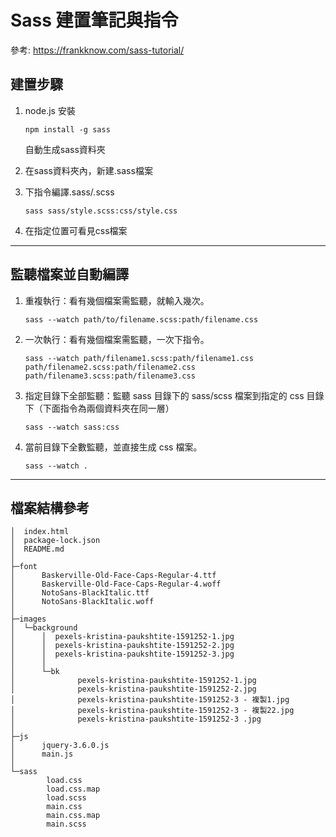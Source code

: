 # Sass 建置筆記與指令

參考: https://frankknow.com/sass-tutorial/

## 建置步驟

1. node.js 安裝
    ```
    npm install -g sass
    ```
    自動生成sass資料夾
    
2. 在sass資料夾內，新建.sass檔案
3. 下指令編譯.sass/.scss
    ```
    sass sass/style.scss:css/style.css
    ```
4. 在指定位置可看見css檔案

---

## 監聽檔案並自動編譯

1. 重複執行：看有幾個檔案需監聽，就輸入幾次。

    ```
    sass --watch path/to/filename.scss:path/filename.css
    ```

2. 一次執行：看有幾個檔案需監聽，一次下指令。

    ```
    sass --watch path/filename1.scss:path/filename1.css path/filename2.scss:path/filename2.css path/filename3.scss:path/filename3.css
    ```
    
3. 指定目錄下全部監聽：監聽 sass 目錄下的 sass/scss 檔案到指定的 css 目錄下（下面指令為兩個資料夾在同一層）

    ```
    sass --watch sass:css
    ```
    
4. 當前目錄下全數監聽，並直接生成 css 檔案。

    ```
    sass --watch .
    ```


---

## 檔案結構參考

```
│  index.html
│  package-lock.json
│  README.md
│
├─font
│      Baskerville-Old-Face-Caps-Regular-4.ttf
│      Baskerville-Old-Face-Caps-Regular-4.woff
│      NotoSans-BlackItalic.ttf
│      NotoSans-BlackItalic.woff
│
├─images
│  └─background
│      │  pexels-kristina-paukshtite-1591252-1.jpg
│      │  pexels-kristina-paukshtite-1591252-2.jpg
│      │  pexels-kristina-paukshtite-1591252-3.jpg
│      │
│      └─bk
│              pexels-kristina-paukshtite-1591252-1.jpg
│              pexels-kristina-paukshtite-1591252-2.jpg
│              pexels-kristina-paukshtite-1591252-3 - 複製1.jpg
│              pexels-kristina-paukshtite-1591252-3 - 複製22.jpg
│              pexels-kristina-paukshtite-1591252-3 .jpg
│
├─js
│      jquery-3.6.0.js
│      main.js
│
└─sass
        load.css
        load.css.map
        load.scss
        main.css
        main.css.map
        main.scss
```